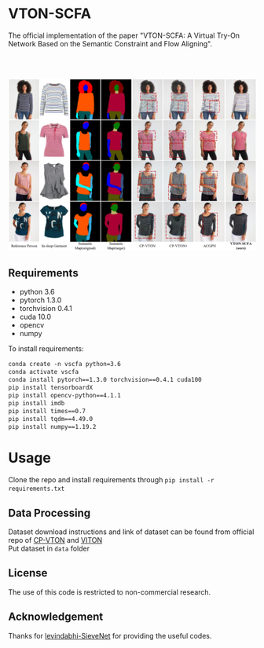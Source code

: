 # VTON-SCFA
The official implementation of the paper "VTON-SCFA: A Virtual Try-On Network Based on the Semantic Constraint and Flow Aligning".

<br/><br/>

![VTON-SCFA](./teaser.png)
## Requirements
- python 3.6
- pytorch 1.3.0
- torchvision 0.4.1
- cuda 10.0
- opencv
- numpy

To install requirements:
```setup
conda create -n vscfa python=3.6
conda activate vscfa
conda install pytorch==1.3.0 torchvision==0.4.1 cuda100
pip install tensorboardX
pip install opencv-python==4.1.1
pip install imdb
pip install times==0.7
pip install tqdm==4.49.0
pip install numpy==1.19.2
```

# Usage #
Clone the repo and install requirements through ```pip install -r requirements.txt``` 

## Data Processing
Dataset download instructions and link of dataset can be found from official repo of [CP-VTON](https://github.com/sergeywong/cp-vton) and [VITON](https://github.com/xthan/VITON) </br>
Put dataset in `data` folder



## License
The use of this code is restricted to non-commercial research.

## Acknowledgement 
Thanks for [levindabhi-SieveNet](https://github.com/levindabhi/SieveNet) for providing the useful codes.
